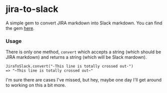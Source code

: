# jira-to-slack

A simple gem to convert JIRA markdown into Slack markdown. You can find the gem [here](https://rubygems.org/gems/jira-to-slack).

### Usage

There is only one method, `convert` which accepts a string (which should be JIRA markdown) and returns a string (which will be Slack mardown).

```
JiraToSlack.convert("-This line is totally crossed out-")
=> "~This line is totally crossed out~"
```

I'm sure there are cases I've missed, but hey, maybe one day I'll get around to working on this a bit more.
